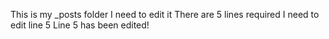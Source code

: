 This is my _posts folder
I need to edit it
There are 5 lines required
I need to edit line 5
Line 5 has been edited!
